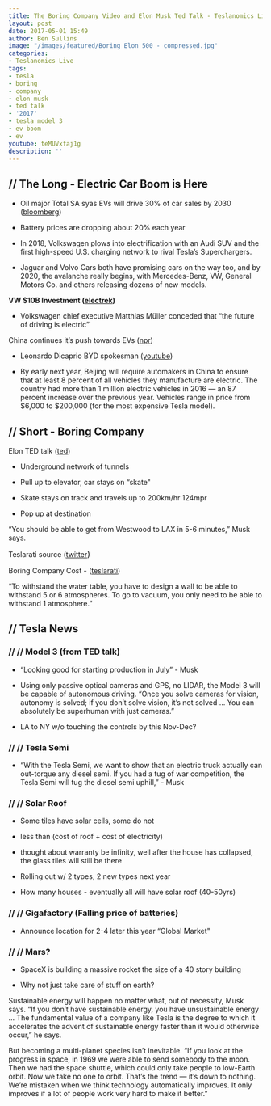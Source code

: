 ```yaml
---
title: The Boring Company Video and Elon Musk Ted Talk - Teslanomics Live!
layout: post
date: 2017-05-01 15:49
author: Ben Sullins
image: "/images/featured/Boring Elon 500 - compressed.jpg"
categories:
- Teslanomics Live
tags:
- tesla
- boring
- company
- elon musk
- ted talk
- '2017'
- tesla model 3
- ev boom
- ev
youtube: teMUVxfaj1g
description: ''
---
```



## // The Long - Electric Car Boom is Here

* Oil major Total SA syas EVs will drive 30% of car sales by 2030 ([bloomberg](https://www.bloomberg.com/news/articles/2017-04-25/electric-car-boom-seen-triggering-peak-oil-demand-in-2030s))

* Battery prices are dropping about 20% each year

* In 2018, Volkswagen plows into electrification with an Audi SUV and the first high-speed U.S. charging network to rival Tesla’s Superchargers.

* Jaguar and Volvo Cars both have promising cars on the way too, and by 2020, the avalanche really begins, with Mercedes-Benz, VW, General Motors Co. and others releasing dozens of new models.

**VW $10B Investment ([electrek](https://electrek.co/2017/04/28/vw-invesment-electric-vehicles/))**

* Volkswagen chief executive Matthias Müller conceded that “the future of driving is electric”

China continues it’s push towards EVs ([npr](http://www.npr.org/sections/parallels/2017/04/25/525412342/china-moves-to-increase-number-of-electric-vehicles-on-its-roads))

* Leonardo Dicaprio BYD spokesman ([youtube](https://www.youtube.com/watch?v=unVPy_qcKMw))

* By early next year, Beijing will require automakers in China to ensure that at least 8 percent of all vehicles they manufacture are electric. The country had more than 1 million electric vehicles in 2016 — an 87 percent increase over the previous year. Vehicles range in price from $6,000 to $200,000 (for the most expensive Tesla model).

## // Short - Boring Company

Elon TED talk ([ted](http://blog.ted.com/what-will-the-future-look-like-elon-musk-speaks-at-ted2017/))

* Underground network of tunnels

* Pull up to elevator, car stays on “skate"

* Skate stays on track and travels up to 200km/hr 124mpr

* Pop up at destination

“You should be able to get from Westwood to LAX in 5-6 minutes,” Musk says.

Teslarati source ([twitter](https://twitter.com/Teslarati/status/857991868340068352)<span style="font-size: 1rem;">)</span>

Boring Company Cost - ([teslarati](http://www.teslarati.com/boring-company-cost-cutting-plan-boring-company-cheaper-faster-tunnel-digging/))

“To withstand the water table, you have to design a wall to be able to withstand 5 or 6 atmospheres. To go to vacuum, you only need to be able to withstand 1 atmosphere.”

## // Tesla News

### // // Model 3 (from TED talk)

* “Looking good for starting production in July” - Musk

* Using only passive optical cameras and GPS, no LIDAR, the Model 3 will be capable of autonomous driving. “Once you solve cameras for vision, autonomy is solved; if you don’t solve vision, it’s not solved … You can absolutely be superhuman with just cameras.”

* LA to NY w/o touching the controls by this Nov-Dec?

### // // Tesla Semi

* “With the Tesla Semi, we want to show that an electric truck actually can out-torque any diesel semi. If you had a tug of war competition, the Tesla Semi will tug the diesel semi uphill,” - Musk

### // // Solar Roof

* Some tiles have solar cells, some do not

* less than (cost of roof + cost of electricity)

* thought about warranty be infinity, well after the house has collapsed, the glass tiles will still be there

* Rolling out w/ 2 types, 2 new types next year

* How many houses - eventually all will have solar roof (40-50yrs)

### // // Gigafactory (Falling price of batteries)

* Announce location for 2-4 later this year “Global Market"

### // // Mars?

* SpaceX is building a massive rocket the size of a 40 story building

* Why not just take care of stuff on earth?

Sustainable energy will happen no matter what, out of necessity, Musk says. “If you don’t have sustainable energy, you have unsustainable energy … The fundamental value of a company like Tesla is the degree to which it accelerates the advent of sustainable energy faster than it would otherwise occur,” he says.

But becoming a multi-planet species isn’t inevitable. “If you look at the progress in space, in 1969 we were able to send somebody to the moon. Then we had the space shuttle, which could only take people to low-Earth orbit. Now we take no one to orbit. That’s the trend — it’s down to nothing. We’re mistaken when we think technology automatically improves. It only improves if a lot of people work very hard to make it better.”